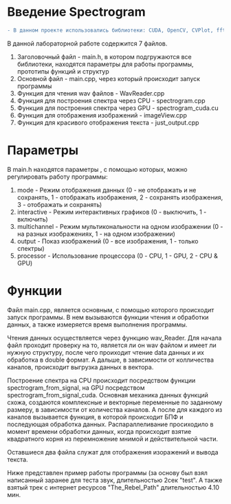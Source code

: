 # Введение Spectrogram

```diff
- В данном проекте использовались библиотеки: CUDA, OpenCV, CVPlot, fftw.
```

В данной лабораторной работе содержится 7 файлов.
1. Заголовочный файл - main.h, в котором подгружаются все библиотеки, находятся параметры для работы программы, прототипы функций и структур
2. Основной файл - main.cpp, через который происходит запуск программы
3. Функция для чтения wav файлов - WavReader.cpp
4. Функция для построения спектра через CPU - spectrogram.cpp
5. Функция для построения спектра через GPU - spectrogram_cuda.cu
6. Функция для отображения изображений - imageView.cpp
7. Функция для красивого отображения текста - just_output.cpp

# Параметры

В main.h находятся параметры , с помощью которых, можно регулировать работу программы:
1. mode - Режим отображения данных (0 - не отображать и не сохранять, 1 - отображать изображения, 2 - сохранять изображения, 3 - отображать и сохранять)
2. interactive - Режим интерактивных графиков (0 - выключить, 1 - включить)
3. multichannel - Режим мультикональности на одном изображении (0 - на разных изображениях, 1 - на одном изображении)
4. output - Показ изображений (0 - все изображения, 1 - только спектры)
5. processor - Использование процессора (0 - CPU, 1 - GPU, 2 - CPU & GPU)

# Функции

Файл main.cpp, является основным, с помощью которого происходит запуск программы. В нем вызываются функции чтения и обработки данных, а также измеряется время выполнения программы.

Чтения данных осуществляется через функцию wav_Reader. Для начала файл проходит проверку на то, является ли он wav файлом и имеет ли нужную структуру, после чего проиходит чтение data данных и их обработка в double формат. А дальше, в зависимости от колличества каналов, происходит выгрузка данных в вектора.

Построение спектра на CPU происходит посредством функции spectrogram_from_signal, на GPU посредством spectrogram_from_signal_cuda. Основная механика данных функций схожа, создаются комплексные и векторные переменные по заданному размеру, в зависимости от количества каналов. А после для каждого из каналов вызывается функция, в которой происходит БПФ и последующая обработка данных. Распараллеливание просиходило в момент времени обработки данных, когда происходит взятие квадратного корня из перемножение мнимой и действительной части.

Оставшиеся два файла служат для отображения изоражений и вывода текста.

Ниже представлен пример работы программы (за основу был взял написанный заранее для теста звук, длительностью 2сек "test". А также взятый трек с интернет ресурсов "The_Rebel_Path" длительностью 4.10 мин.


